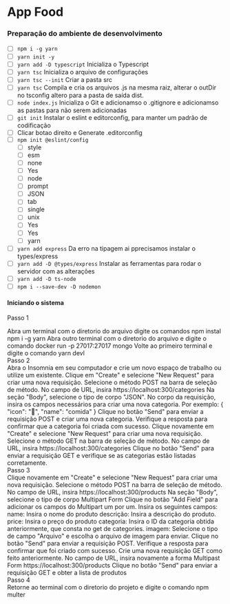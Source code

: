 # App Food
### Preparação do ambiente de desenvolvimento

 - [ ] `npm i -g yarn`
 - [ ] `yarn init -y`
 - [ ] `yarn add -D typescript`
 Inicializa o Typescript
 - [ ] `yarn tsc`
 Inicializa o arquivo de configurações
 - [ ] `yarn tsc --init`
Criar a pasta src
 - [ ] `yarn tsc`
  Compila e cria os arquivos .js na mesma raiz, alterar o outDir no tsconfig altero para a pasta de saída dist.
 - [ ] `node index.js`
  Inicializa o Git e adicionamso o .gitignore e adicionamso as pastas para não serem adicionadas
 - [ ] `git init`
Instalar o eslint e editorconfig, para manter um padrão de codificação
 - [ ] Clicar botao direito e Generate .editorconfig
 - [ ] `npm init @eslint/config`
	 - [ ] style
	 - [ ] esm
	 - [ ] none
	 - [ ] Yes
	 - [ ] node
	 - [ ] prompt
	 - [ ] JSON
	 - [ ] tab
	 - [ ] single
	 - [ ] unix
	 - [ ] Yes
	 - [ ] Yes
	 - [ ] yarn
 - [ ] `yarn add express`
 Da erro na tipagem ai pprecisamos instalar o types/express
 - [ ] `yarn add -D @types/express`
Instalar as ferramentas para rodar o servidor com as alterações
 - [ ] `yarn add -D ts-node `
 - [ ] `npm i --save-dev -D nodemon`

#### Iniciando o sistema

Passo 1<br>

Abra um terminal com o diretorio do arquivo digite os comandos
npm instal
npm i -g yarn
Abra outro terminal com o diretorio do arquivo e digite o comando
docker run -p 27017:27017 mongo
Volte ao primeiro terminal e digite o comando
yarn devl<br>
Passo 2<br>
Abra o Insomnia em seu computador e crie um novo espaço de trabalho ou utilize um existente.
Clique em "Create" e selecione "New Request" para criar uma nova requisição.
Selecione o método POST na barra de seleção de método.
No campo de URL, insira
https://localhost:300/categories
Na seção "Body", selecione o tipo de corpo "JSON".
No corpo da requisição, insira os campos necessários para criar uma nova categoria. Por exemplo: {
"icon": "🍔",
"name": "comida"
}
Clique no botão "Send" para enviar a requisição POST e criar uma nova categoria. Verifique a resposta para confirmar que a categoria foi criada com sucesso.
Clique novamente em "Create" e selecione "New Request" para criar uma nova requisição.
Selecione o método GET na barra de seleção de método.
No campo de URL, insira
https://localhost:300/categories
Clique no botão "Send" para enviar a requisição GET e verifique se as categorias estão listadas corretamente.<br>
Passo 3<br>
Clique novamente em "Create" e selecione "New Request" para criar uma nova requisição.
Selecione o método POST na barra de seleção de método.
No campo de URL, insira
https://localhost:300/products Na seção "Body", selecione o tipo de corpo Multipart Form
Clique no botão "Add Field" para adicionar os campos do Multipart um por um. Insira os seguintes campos:
name: Insira o nome do produto
descrição: Insira a descrição do produto.
price: Insira o preço do produto
categoria: Insira o ID da categoria obtida anteriormente, que consta no get de categories.
imagem: Selecione o tipo de campo "Arquivo" e escolha o arquivo de imagem para enviar.
Clique no botão "Send" para enviar a requisição POST. Verifique a resposta para confirmar que foi criado com sucesso.
Crie uma nova requisição GET como feito anteriormente.
No campo de URL, insira novamente a forma Multipast Form
https://localhost:300/products
Clique no botão "Send" para enviar a requisição GET e obter a lista de produtos<br>
Passo 4<br>
Retorne ao terminal com o diretorio do projeto e digite o comando npm multer
